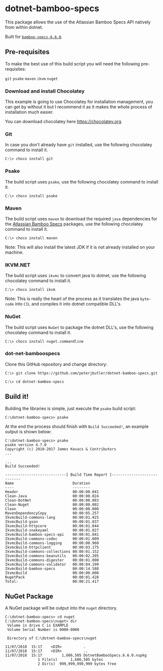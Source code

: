 # dotnet-bamboo-specs

This package allows the use of the Atlassian Bamboo Specs API natively from within dotnet.

Built for [`bamboo-specs-6.6.0`](https://docs.atlassian.com/bamboo-specs-docs/6.6.0/).

## Pre-requisites

To make the best use of this build script you will need the following pre-requisites:

`git`
`psake`
`maven`
`ikvm`
`nuget`

### Download and install Chocolatey

This example is going to use Chocolatey for installation management, you can get by without it but I recommend it as it makes the whole process of installation much easier.

You can download chocolatey here https://chocolatey.org.

### Git

In case you don't already have `git` installed, use the following chocolatey command to install it.

```
C:\> choco install git
```

### Psake

The build script uses `psake`, use the following chocolatey command to install it.

```
C:\> choco install psake
```

### Maven

The build script uses `maven` to download the required `java` dependencies for the [Atlassian Bamboo Specs](https://docs.atlassian.com/bamboo-specs-docs/6.5.0/) packages, use the following chocolatey command to install it.

```
C:\> choco install maven
```

Note: This will also install the latest JDK if it is not already installed on your machine.

### IKVM.NET

The build script uses `ikvmc` to convert java to dotnet, use the following chocolatey command to install it.

```
C:\> choco install ikvm
```

Note: This is really the heart of the process as it translates the java `byte-code` into `CIL` and compiles it into dotnet compatible DLL's.

### NuGet

The build script uses `NuGet` to package the dotnet DLL's, use the following chocolatey command to install it.

```
C:\> choco install nuget.commandline
```

### dot-net-bamboospecs

Clone this GitHub repository and change directory:

```
C:\> git clone https://github.com/peterjbutler/dotnet-bamboo-specs.git

C:\> cd dotnet-bamboo-specs
```

## Build it!

Building the libraries is simple, just execute the `psake` build script:

```
C:\dotnet-bamboo-specs> psake
```

At the end the process should finish with `Build Succeeded!`, an example output is shown below:

```
C:\dotnet-bamboo-specs> psake
psake version 4.7.0
Copyright (c) 2010-2017 James Kovacs & Contributors
...

...
Build Succeeded!

----------------------------[ Build Time Report ]----------------------------
Name                           Duration
----                           --------
Header                         00:00:00.041
Clean-Java                     00:00:00.024
Clean-DotNet                   00:00:00.003
Clean-Nuget                    00:00:00.002
Clean                          00:00:00.000
MavenDependencyCopy            00:00:05.257
IkvmcBuild-commons-lang        00:00:01.925
IkvmcBuild-gson                00:00:01.037
IkvmcBuild-httpcore            00:00:01.044
IkvmcBuild-snakeyaml           00:00:01.027
IkvmcBuild-bamboo-specs-api    00:00:01.041
IkvmcBuild-commons-codec       00:00:01.009
IkvmcBuild-commons-logging     00:00:00.960
IkvmcBuild-httpclient          00:00:03.175
IkvmcBuild-commons-collections 00:00:01.152
IkvmcBuild-commons-beanutils   00:00:02.205
IkvmcBuild-commons-digester    00:00:01.000
IkvmcBuild-commons-validator   00:00:04.199
IkvmcBuild-bamboo-specs        00:00:14.588
IkvmcBuild                     00:00:00.000
NugetPack                      00:00:01.428
Total:                         00:00:21.417
```

## NuGet Package

A NuGet package will be output into the `nuget` directory.

```
C:\dotnet-bamboo-specs> cd nuget
C:\dotnet-bamboo-specs\nuget> dir
 Volume in drive C is EXAMPLE
 Volume Serial Number is 0000-0000

 Directory of C:\dotnet-bamboo-specs\nuget

11/07/2018  15:17    <DIR>          .
11/07/2018  15:17    <DIR>          ..
11/07/2018  15:17         1,606,505 DotnetBambooSpecs.6.6.0.nupkg
               1 File(s)      1,606,505 bytes
               2 Dir(s)  999,999,999,999 bytes free
```